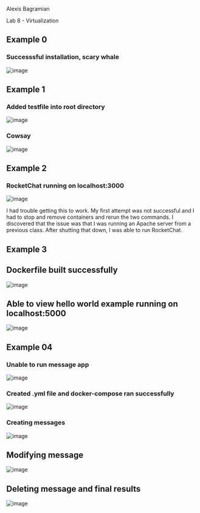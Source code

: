 Alexis Bagramian

Lab 8 - Virtualization

## Example 0

### Successsful installation, scary whale
![image](https://user-images.githubusercontent.com/48782723/160166182-2fdd2207-b60b-4783-bc14-8d73cbb072b5.png)


## Example 1

### Added testfile into root directory
![image](https://user-images.githubusercontent.com/48782723/160166919-3dede4c1-c366-41d2-876e-f1f3bbbced3a.png)

### Cowsay
![image](https://user-images.githubusercontent.com/48782723/160167142-dfdb7c6e-1087-4553-a8ed-ca23b953a9e5.png)


## Example 2

### RocketChat running on localhost:3000
![image](https://user-images.githubusercontent.com/48782723/160168367-f630c292-9bec-42a2-bf46-2800b7e1d0ba.png)

I had trouble getting this to work. My first attempt was not successful and I had to stop and remove containers and rerun the two commands. I discovered that the issue was that I was running an Apache server from a previous class. After shutting that down, I was able to run RocketChat.

## Example 3

## Dockerfile built successfully
![image](https://user-images.githubusercontent.com/48782723/160171407-a744ac2e-9c10-40f4-9d16-b63e712b8a71.png)

## Able to view hello world example running on localhost:5000
![image](https://user-images.githubusercontent.com/48782723/160171327-9b3feca2-99e5-4090-9a9d-8607a4b0a103.png)


## Example 04

### Unable to run message app
![image](https://user-images.githubusercontent.com/48782723/160176132-4a9929da-2315-47f1-827c-90871ed1f165.png)

### Created .yml file and docker-compose ran successfully
![image](https://user-images.githubusercontent.com/48782723/160176246-05205cbc-f2a2-428c-9b54-65b2ba63af06.png)

### Creating messages
![image](https://user-images.githubusercontent.com/48782723/160174236-69788b9e-8d79-4c45-8997-47c14822429d.png)


## Modifying message
![image](https://user-images.githubusercontent.com/48782723/160175619-27a7e076-7015-4ad3-bdb7-1a4096583144.png)

## Deleting message and final results
![image](https://user-images.githubusercontent.com/48782723/160175860-333a0ece-1f85-4764-9b8f-56975a2344ca.png)





